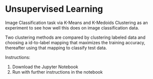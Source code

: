 # Unsupervised Learning 
Image Classification task via K-Means and K-Medoids Clustering as an experiment to see how well this does on image classification data.

Two clustering methods are compared by clustering labeled data and choosing a id-to-label mapping that maximizes the training accuracy, thereafter using that mapping to classify test data.

Instructions:
1. Download the Jupyter Notebook
2. Run with further instructions in the notebook
